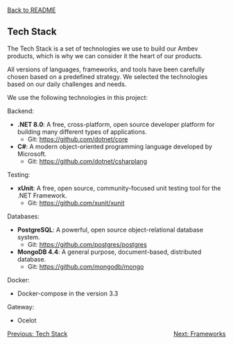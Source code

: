 [Back to README](./README.md)

## Tech Stack
The Tech Stack is a set of technologies we use to build our Ambev products, which is why we can consider it the heart of our products.

All versions of languages, frameworks, and tools have been carefully chosen based on a predefined strategy. We selected the technologies based on our daily challenges and needs.

We use the following technologies in this project:

Backend:
- **.NET 8.0**: A free, cross-platform, open source developer platform for building many different types of applications.
  - Git: https://github.com/dotnet/core
- **C#**: A modern object-oriented programming language developed by Microsoft.
  - Git: https://github.com/dotnet/csharplang

Testing:
- **xUnit**: A free, open source, community-focused unit testing tool for the .NET Framework.
  - Git: https://github.com/xunit/xunit

Databases:
- **PostgreSQL**: A powerful, open source object-relational database system.
  - Git: https://github.com/postgres/postgres
- **MongoDB 4.4**: A general purpose, document-based, distributed database.
  - Git: https://github.com/mongodb/mongo
  
 Docker:
 - Docker-compose in the version 3.3
 
 Gateway:
 - Ocelot

<div style="display: flex; justify-content: space-between;">
  <a href="./overview.md">Previous: Tech Stack</a>
  <a href="./frameworks.md">Next: Frameworks</a>
</div>